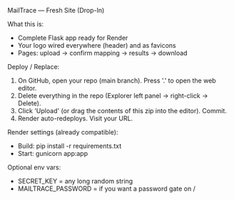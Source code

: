 MailTrace — Fresh Site (Drop-In)

What this is:
- Complete Flask app ready for Render
- Your logo wired everywhere (header) and as favicons
- Pages: upload → confirm mapping → results → download

Deploy / Replace:
1) On GitHub, open your repo (main branch). Press '.' to open the web editor.
2) Delete everything in the repo (Explorer left panel → right-click → Delete).
3) Click 'Upload' (or drag the contents of this zip into the editor). Commit.
4) Render auto-redeploys. Visit your URL.

Render settings (already compatible):
- Build: pip install -r requirements.txt
- Start: gunicorn app:app

Optional env vars:
- SECRET_KEY = any long random string
- MAILTRACE_PASSWORD = if you want a password gate on /